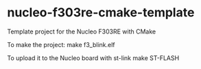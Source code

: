 # nucleo-f303re-cmake-template
Template project for the Nucleo F303RE with CMake

To make the project:
make f3_blink.elf

To upload it to the Nucleo board with st-link
make ST-FLASH

